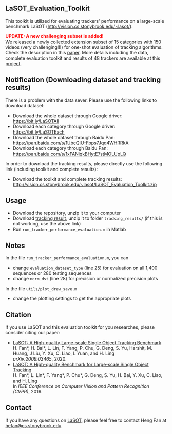 ## LaSOT_Evaluation_Toolkit

This toolkit is utilized for evaluating trackers' performance on a large-scale benchmark LaSOT (http://vision.cs.stonybrook.edu/~lasot/).

**<font color=#FF0000>UPDATE: A new challenging subset is added!</font>** <br>
We released a newly collected extension subset of 15 categories with 150 videos (very challenging!!!) for one-shot evaluation of tracking algorithms. Check the description in this <a href="https://arxiv.org/abs/2009.03465">paper</a>. More details including the data, complete evaluation toolkit and results of 48 trackers are available at this <a href="https://www.cs.stonybrook.edu/~cvl/projects/lasot/">project</a>.

## Notification (Downloading dataset and tracking results)

There is a problem with the data sever. Please use the following links to download dataset:

* Download the whole dataset through Google driver: https://bit.ly/LaSOTAll
* Download each category through Google driver: https://bit.ly/LaSOTEach
* Download the whole dataset through Baidu Pan: https://pan.baidu.com/s/1UbcQIU-Fpps7Jqq4WHRRkA
* Download each category through Baidu Pan: https://pan.baidu.com/s/1xFANiqkBHytE7stMOLUpLQ

In order to download the tracking results, please directly use the following link (including toolkit and complete results):
* Download the toolkit and complete tracking results: http://vision.cs.stonybrook.edu/~lasot/LaSOT_Evaluation_Toolkit.zip


## Usage
* Download the repository, unzip it to your computer
* Download <a href="http://vision.cs.stonybrook.edu/~lasot/lasot_tracking_results.zip">tracking result</a>, unzip it to folder `tracking_results/` (if this is not working, use the above link)
* Run `run_tracker_performance_evaluation.m` in Matlab

## Notes
In the file `run_tracker_performance_evaluation.m`, you can
* change `evaluation_dataset_type` (line 25) for evaluation on all 1,400 sequences or 280 testing sequences
* change `norm_dst` (line 28) for precision or normalized precision plots

In the file `utils/plot_draw_save.m`
* change the plotting settings to get the appropriate plots

## Citation
If you use LaSOT and this evaluation toolkit for you researches, please consider citing our paper:
* <a href="https://arxiv.org/abs/2009.03465">LaSOT: A High-quality Large-scale Single Object Tracking Benchmark</a> <br>
H. Fan*, H. Bai*, L. Lin, F. Yang, P. Chu, G. Deng, S. Yu, Harshit, M. Huang, J Liu, Y. Xu, C. Liao, L Yuan, and H. Ling <br>
*arXiv:2009.03465*, 2020.
* <a href="https://arxiv.org/pdf/1809.07845.pdf">LaSOT: A High-quality Benchmark for Large-scale Single Object Tracking</a> <br> 
H. Fan*, L. Lin*, F. Yang*, P. Chu*, G. Deng, S. Yu, H. Bai, Y. Xu, C. Liao, and H. Ling <br> 
In *IEEE Conference on Computer Vision and Pattern Recognition (CVPR)*, 2019.

## Contact
If you have any questions on <a href="http://vision.cs.stonybrook.edu/~lasot/">LaSOT</a>, please feel free to contact Heng Fan at hefan@cs.stonybrook.edu.
